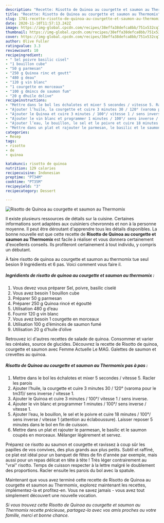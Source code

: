 ```yaml
---
description: "Recette: Risotto de Quinoa au courgette et saumon au Thermomix"
title: "Recette: Risotto de Quinoa au courgette et saumon au Thermomix"
slug: 1781-recette-risotto-de-quinoa-au-courgette-et-saumon-au-thermomix
date: 2020-11-10T11:57:13.242Z
image: https://img-global.cpcdn.com/recipes/38effa38defca8bb/751x532cq70/risotto-de-quinoa-au-courgette-et-saumon-au-thermomix-photo-principale-de-la-recette.jpg
thumbnail: https://img-global.cpcdn.com/recipes/38effa38defca8bb/751x532cq70/risotto-de-quinoa-au-courgette-et-saumon-au-thermomix-photo-principale-de-la-recette.jpg
cover: https://img-global.cpcdn.com/recipes/38effa38defca8bb/751x532cq70/risotto-de-quinoa-au-courgette-et-saumon-au-thermomix-photo-principale-de-la-recette.jpg
author: Olive Fuller
ratingvalue: 3.3
reviewcount: 10
recipeingredient:
- " Sel poivre basilic cisel"
- "1 bouillon cube"
- "50 g parmesan"
- "250 g Quinoa rinc et goutt"
- "480 g deau"
- "120 g vin blanc"
- "1 courgette en morceaux"
- "100 g dmincs de saumon fum"
- "20 g dhuile dolive"
recipeinstructions:
- "Mettre dans le bol les échalotes et mixer 5 secondes / vitesse 5. Racler les parois"
- "Ajouter l’huile, la courgette et cuire 3 minutes 30 / 120° (varoma pour le tm31)/ sens inverse / vitesse 1."
- "Ajouter le Quinoa et cuire 3 minutes / 100°/ vitesse 1 / sens inverse."
- "Ajouter le vin blanc et programmer 1 minutes / 100°/ sens inverse / vitesse 1."
- "Ajouter l’eau, le bouillon, le sel et le poivre et cuire 18 minutes / 100°/ sens inverse / vitesse 1 (attention au éclaboussure). Laisser reposer 5 minutes dans le bol en fin de cuisson."
- "Mettre dans un plat et rajouter le parmesan, le basilic et le saumon coupés en morceaux. Mélanger légèrement et servez."
categories:
- Resep
tags:
- risotto
- de
- quinoa

katakunci: risotto de quinoa 
nutrition: 129 calories
recipecuisine: Indonesian
preptime: "PT34M"
cooktime: "PT35M"
recipeyield: "3"
recipecategory: Dessert

---
```



![Risotto de Quinoa au courgette et saumon au Thermomix](https://img-global.cpcdn.com/recipes/38effa38defca8bb/751x532cq70/risotto-de-quinoa-au-courgette-et-saumon-au-thermomix-photo-principale-de-la-recette.jpg)

Il existe plusieurs ressources de détails sur la cuisine. Certaines informations sont adaptées aux cuisiniers chevronnés et non à la personne moyenne. Il peut être déroutant d'apprendre tous les détails disponibles. La bonne nouvelle est que cette recette de <strong> Risotto de Quinoa au courgette et saumon au Thermomix </strong> est facile à réaliser et vous donnera certainement d'excellents conseils. Ils profiteront certainement à tout individu, y compris un débutant.

<!--inarticleads1-->

À faire risotto de quinoa au courgette et saumon au thermomix tue seul besion 9 Ingrédients et 6 pas. Voici comment vous faire il.

##### Ingrédients de risotto de quinoa au courgette et saumon au thermomix :

1. Vous devez vous préparer  Sel, poivre, basilic ciselé
1. Vous avez besoin 1 bouillon cube
1. Préparer 50 g parmesan
1. Préparer 250 g Quinoa rincé et égoutté
1. Utilisation 480 g d’eau
1. Fournir 120 g vin blanc
1. Vous avez besoin 1 courgette en morceaux
1. Utilisation 100 g d’émincés de saumon fumé
1. Utilisation 20 g d’huile d’olive


Retrouvez ici d&#39;autres recettes de salade de quinoa. Consommer et varier les céréales, source de glucides. Découvrez la recette de Risotto de quinoa, courgette et saumon avec Femme Actuelle Le MAG. Galettes de saumon et crevettes au quinoa. 

<!--inarticleads2-->

##### Risotto de Quinoa au courgette et saumon au Thermomix pas à pas :

1. Mettre dans le bol les échalotes et mixer 5 secondes / vitesse 5. Racler les parois
1. Ajouter l’huile, la courgette et cuire 3 minutes 30 / 120° (varoma pour le tm31)/ sens inverse / vitesse 1.
1. Ajouter le Quinoa et cuire 3 minutes / 100°/ vitesse 1 / sens inverse.
1. Ajouter le vin blanc et programmer 1 minutes / 100°/ sens inverse / vitesse 1.
1. Ajouter l’eau, le bouillon, le sel et le poivre et cuire 18 minutes / 100°/ sens inverse / vitesse 1 (attention au éclaboussure). Laisser reposer 5 minutes dans le bol en fin de cuisson.
1. Mettre dans un plat et rajouter le parmesan, le basilic et le saumon coupés en morceaux. Mélanger légèrement et servez.


Préparez ce risotto au saumon et courgette et ravissez à coup sûr les papilles de vos convives, des plus grands aux plus petits. Subtil et raffiné, ce plat est idéal pour un banquet de fêtes de fin d&#39;année par exemple, mais aussi pour un repas délicat en tête à tête ! Très léger contrairement au &#34;vrai&#34; risotto. Temps de cuisson respecter à la lettre malgré le doublement des proportions. Racler ensuite les parois du bol avec la spatule. 

<!--inarticleads1-->

<p>
Maintenant que vous avez terminé cette recette de Risotto de Quinoa au courgette et saumon au Thermomix, explorez maintenant les recettes, implémentez-la et profitez-en. Vous ne savez jamais - vous avez tout simplement découvert une nouvelle vocation.
</p>

<p>
<i>Si vous trouvez cette Risotto de Quinoa au courgette et saumon au Thermomix recette précieuse, partagez-la avec vos amis proches ou votre famille, merci et bonne chance.</i>
</p>
